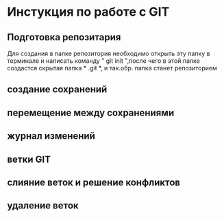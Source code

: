 # Инстукция по работе с GIT
## Подготовка репозитария
Для создания в папке репозитория необходимо открыть эту папку в терминале  и написать команду " git init ",после чего в этой папке создастся скрытая папка * .git *, и так.обр. папка станет репозиторием
## создание сохранений
## перемещение между сохранениями
## журнал изменений
## ветки GIT
## слияние веток  и решение конфликтов
## удаление веток
